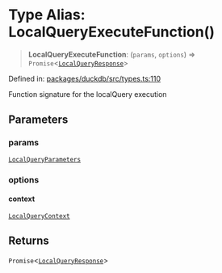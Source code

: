 # Type Alias: LocalQueryExecuteFunction()

> **LocalQueryExecuteFunction**: (`params`, `options`) => `Promise`\<[`LocalQueryResponse`](../interfaces/LocalQueryResponse.md)\>

Defined in: [packages/duckdb/src/types.ts:110](https://github.com/GeoDaCenter/openassistant/blob/2c7e2a603db0fcbd6603996e5ea15006191c5f7f/packages/duckdb/src/types.ts#L110)

Function signature for the localQuery execution

## Parameters

### params

[`LocalQueryParameters`](../interfaces/LocalQueryParameters.md)

### options

#### context

[`LocalQueryContext`](../interfaces/LocalQueryContext.md)

## Returns

`Promise`\<[`LocalQueryResponse`](../interfaces/LocalQueryResponse.md)\>
